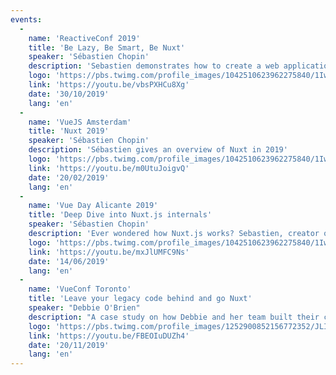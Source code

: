 ```yaml
---
events:
  -
    name: 'ReactiveConf 2019'
    title: 'Be Lazy, Be Smart, Be Nuxt'
    speaker: 'Sébastien Chopin'
    description: 'Sebastien demonstrates how to create a web application quickly by using Nuxt.js and explaining how it works under the hood. Giving you confidence for your next Vue applications.'
    logo: 'https://pbs.twimg.com/profile_images/1042510623962275840/1Iw_Mvud_400x400.jpg'
    link: 'https://youtu.be/vbsPXHCu8Xg'
    date: '30/10/2019'
    lang: 'en'
  -
    name: 'VueJS Amsterdam'
    title: 'Nuxt 2019'
    speaker: 'Sébastien Chopin'
    description: 'Sébastien gives an overview of Nuxt in 2019'
    logo: 'https://pbs.twimg.com/profile_images/1042510623962275840/1Iw_Mvud_400x400.jpg'
    link: 'https://youtu.be/m0UtuJoigvQ'
    date: '20/02/2019'
    lang: 'en'
  -
    name: 'Vue Day Alicante 2019'
    title: 'Deep Dive into Nuxt.js internals'
    speaker: 'Sébastien Chopin'
    description: 'Ever wondered how Nuxt.js works? Sebastien, creator of Nuxt.js will explain how the framework works internally. Giving you the knowledge to enjoy the full power of Nuxt and its module ecosystem.'
    logo: 'https://pbs.twimg.com/profile_images/1042510623962275840/1Iw_Mvud_400x400.jpg'
    link: 'https://youtu.be/mxJlUMFC9Ns'
    date: '14/06/2019'
    lang: 'en'
  -
    name: 'VueConf Toronto'
    title: 'Leave your legacy code behind and go Nuxt'
    speaker: "Debbie O'Brien"
    description: "A case study on how Debbie and her team built their client's site, what they used and how they made it as performant as possible and were able to deliver better results to their clients and how now they have left the legacy code behind and have fully gone Nuxt."
    logo: 'https://pbs.twimg.com/profile_images/1252900852156772352/JLIVJ-TC_400x400.jpg'
    link: 'https://youtu.be/FBEOIuDUZh4'
    date: '20/11/2019'
    lang: 'en'
---
```

